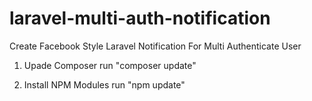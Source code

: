 # laravel-multi-auth-notification
Create Facebook Style Laravel Notification For Multi Authenticate User

1. Upade Composer run "composer update"

2. Install NPM Modules run "npm update"
